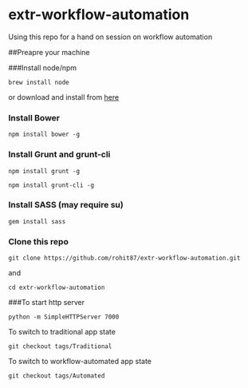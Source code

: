 extr-workflow-automation
========================

Using this repo for a hand on session on workflow automation

##Preapre your machine

###Install node/npm
```
brew install node
```

or download and install from [here](http://nodejs.org/download/)

### Install Bower

```
npm install bower -g
```

### Install Grunt and grunt-cli

```
npm install grunt -g
```

```
npm install grunt-cli -g
```




### Install SASS (may require su)

```
gem install sass
```

### Clone this repo

```
git clone https://github.com/rohit87/extr-workflow-automation.git
```
and

```
cd extr-workflow-automation
```

###To start http server

```
python -m SimpleHTTPServer 7000
```

To switch to traditional app state
```
git checkout tags/Traditional
```

To switch to workflow-automated app state
```
git checkout tags/Automated
```
